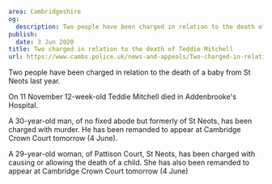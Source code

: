 ```yaml
area: Cambridgeshire
og:
  description: Two people have been charged in relation to the death of a baby from St Neots last year.
publish:
  date: 3 Jun 2020
title: Two charged in relation to the death of Teddie Mitchell
url: https://www.cambs.police.uk/news-and-appeals/Two-charged-in-relation-to-the-death-of-teddie-mitchell
```

Two people have been charged in relation to the death of a baby from St Neots last year.

On 11 November 12-week-old Teddie Mitchell died in Addenbrooke's Hospital.

A 30-year-old man, of no fixed abode but formerly of St Neots, has been charged with murder. He has been remanded to appear at Cambridge Crown Court tomorrow (4 June).

A 29-year-old woman, of Pattison Court, St Neots, has been charged with causing or allowing the death of a child. She has also been remanded to appear at Cambridge Crown Court tomorrow (4 June)
